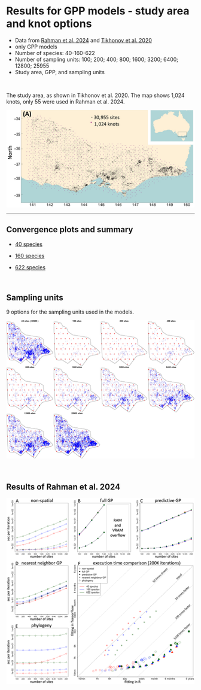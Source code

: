 # Results for GPP models - study area and knot options

- Data from [Rahman et al. 2024](https://journals.plos.org/ploscompbiol/article?id=10.1371/journal.pcbi.1011914) and [Tikhonov et al. 2020](https://esajournals.onlinelibrary.wiley.com/doi/10.1002/ecy.2929)
- only GPP models
- Number of species: 40-160-622
- Number of sampling units: 100; 200; 400; 800; 1600; 3200; 6400; 12800; 25955
- Study area, GPP, and sampling units

<br/>

The study area, as shown in Tikhonov et al. 2020. The map shows 1,024 knots, only 55 were used in Rahman et al. 2024.

![image](Figures/StudySites2.jpg)

---

## Convergence plots and summary

- [40 species](Hmsc_HPC_Example_40Sp.md)

- [160 species](Hmsc_HPC_Example_160Sp.md)

- [622 species](Hmsc_HPC_Example_622Sp.md)

<br/>

## Sampling units

9 options for the sampling units used in the models.

![image](Figures/StudySites.jpg)

<br/>

## Results of Rahman et al. 2024

![image](Figures/Rahman_Results.PNG)
